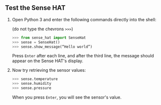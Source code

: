 ## Test the Sense HAT

1. Open Python 3 and enter the following commands directly into the shell:

    (do not type the chevrons `>>>`)

    ```python
    >>> from sense_hat import SenseHat
    >>> sense = SenseHat()
    >>> sense.show_message(“Hello world”)
    ```

    Press `Enter` after each line, and after the third line, the message should appear on the Sense HAT's display.

1. Now try retrieving the sensor values:

    ```python
    >>> sense.temperature
    >>> sense.humidity
    >>> sense.pressure
    ```

    When you press `Enter`, you will see the sensor's value.
